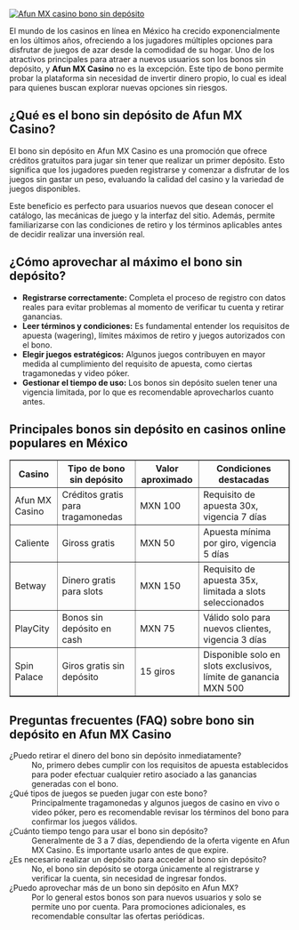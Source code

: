 [![Afun MX casino bono sin depósito](https://123-caf.pages.dev/gitsignup.png)](https://vrmoo.ru/Bt82HjjY)

<p>El mundo de los casinos en línea en México ha crecido exponencialmente en los últimos años, ofreciendo a los jugadores múltiples opciones para disfrutar de juegos de azar desde la comodidad de su hogar. Uno de los atractivos principales para atraer a nuevos usuarios son los bonos sin depósito, y <strong>Afun MX Casino</strong> no es la excepción. Este tipo de bono permite probar la plataforma sin necesidad de invertir dinero propio, lo cual es ideal para quienes buscan explorar nuevas opciones sin riesgos.</p>  <h2>¿Qué es el bono sin depósito de Afun MX Casino?</h2> <p>El bono sin depósito en Afun MX Casino es una promoción que ofrece créditos gratuitos para jugar sin tener que realizar un primer depósito. Esto significa que los jugadores pueden registrarse y comenzar a disfrutar de los juegos sin gastar un peso, evaluando la calidad del casino y la variedad de juegos disponibles.</p> <p>Este beneficio es perfecto para usuarios nuevos que desean conocer el catálogo, las mecánicas de juego y la interfaz del sitio. Además, permite familiarizarse con las condiciones de retiro y los términos aplicables antes de decidir realizar una inversión real.</p>  <h2>¿Cómo aprovechar al máximo el bono sin depósito?</h2> <ul> <li><strong>Registrarse correctamente:</strong> Completa el proceso de registro con datos reales para evitar problemas al momento de verificar tu cuenta y retirar ganancias.</li> <li><strong>Leer términos y condiciones:</strong> Es fundamental entender los requisitos de apuesta (wagering), límites máximos de retiro y juegos autorizados con el bono.</li> <li><strong>Elegir juegos estratégicos:</strong> Algunos juegos contribuyen en mayor medida al cumplimiento del requisito de apuesta, como ciertas tragamonedas y video póker.</li> <li><strong>Gestionar el tiempo de uso:</strong> Los bonos sin depósito suelen tener una vigencia limitada, por lo que es recomendable aprovecharlos cuanto antes.</li> </ul>  <h2>Principales bonos sin depósito en casinos online populares en México</h2> <table border="1" cellpadding="6" cellspacing="0" style="border-collapse: collapse; width: 100%;"> <thead> <tr> <th>Casino</th> <th>Tipo de bono sin depósito</th> <th>Valor aproximado</th> <th>Condiciones destacadas</th> </tr> </thead> <tbody> <tr> <td>Afun MX Casino</td> <td>Créditos gratis para tragamonedas</td> <td>MXN 100</td> <td>Requisito de apuesta 30x, vigencia 7 días</td> </tr> <tr> <td>Caliente</td> <td>Giross gratis</td> <td>MXN 50</td> <td>Apuesta mínima por giro, vigencia 5 días</td> </tr> <tr> <td>Betway</td> <td>Dinero gratis para slots</td> <td>MXN 150</td> <td>Requisito de apuesta 35x, limitada a slots seleccionados</td> </tr> <tr> <td>PlayCity</td> <td>Bonos sin depósito en cash</td> <td>MXN 75</td> <td>Válido solo para nuevos clientes, vigencia 3 días</td> </tr> <tr> <td>Spin Palace</td> <td>Giros gratis sin depósito</td> <td>15 giros</td> <td>Disponible solo en slots exclusivos, límite de ganancia MXN 500</td> </tr> </tbody> </table>  <h2>Preguntas frecuentes (FAQ) sobre bono sin depósito en Afun MX Casino</h2> <dl> <dt>¿Puedo retirar el dinero del bono sin depósito inmediatamente?</dt> <dd>No, primero debes cumplir con los requisitos de apuesta establecidos para poder efectuar cualquier retiro asociado a las ganancias generadas con el bono.</dd>  <dt>¿Qué tipos de juegos se pueden jugar con este bono?</dt> <dd>Principalmente tragamonedas y algunos juegos de casino en vivo o video póker, pero es recomendable revisar los términos del bono para confirmar los juegos válidos.</dd>  <dt>¿Cuánto tiempo tengo para usar el bono sin depósito?</dt> <dd>Generalmente de 3 a 7 días, dependiendo de la oferta vigente en Afun MX Casino. Es importante usarlo antes de que expire.</dd>  <dt>¿Es necesario realizar un depósito para acceder al bono sin depósito?</dt> <dd>No, el bono sin depósito se otorga únicamente al registrarse y verificar la cuenta, sin necesidad de ingresar fondos.</dd>  <dt>¿Puedo aprovechar más de un bono sin depósito en Afun MX?</dt> <dd>Por lo general estos bonos son para nuevos usuarios y solo se permite uno por cuenta. Para promociones adicionales, es recomendable consultar las ofertas periódicas.</dd> </dl>